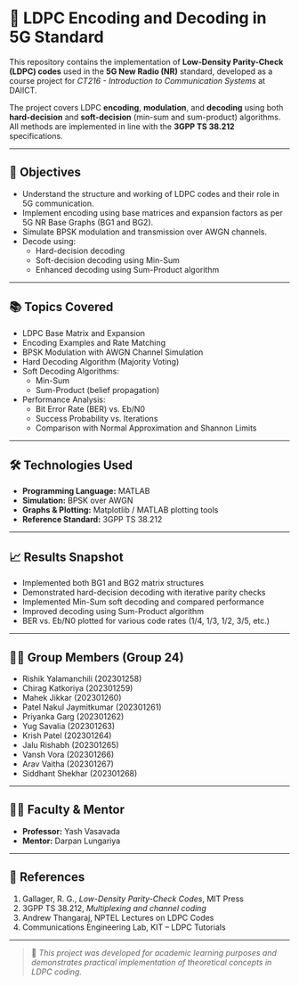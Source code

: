 # 📡 LDPC Encoding and Decoding in 5G Standard

This repository contains the implementation of **Low-Density Parity-Check (LDPC) codes** used in the **5G New Radio (NR)** standard, developed as a course project for *CT216 - Introduction to Communication Systems* at DAIICT.

The project covers LDPC **encoding**, **modulation**, and **decoding** using both **hard-decision** and **soft-decision** (min-sum and sum-product) algorithms. All methods are implemented in line with the **3GPP TS 38.212** specifications.

---

## 🎯 Objectives

- Understand the structure and working of LDPC codes and their role in 5G communication.
- Implement encoding using base matrices and expansion factors as per 5G NR Base Graphs (BG1 and BG2).
- Simulate BPSK modulation and transmission over AWGN channels.
- Decode using:
  - Hard-decision decoding
  - Soft-decision decoding using Min-Sum
  - Enhanced decoding using Sum-Product algorithm

---

## 📚 Topics Covered

- LDPC Base Matrix and Expansion
- Encoding Examples and Rate Matching
- BPSK Modulation with AWGN Channel Simulation
- Hard Decoding Algorithm (Majority Voting)
- Soft Decoding Algorithms:
  - Min-Sum
  - Sum-Product (belief propagation)
- Performance Analysis:
  - Bit Error Rate (BER) vs. Eb/N0
  - Success Probability vs. Iterations
  - Comparison with Normal Approximation and Shannon Limits

---

## 🛠️ Technologies Used

- **Programming Language:** MATLAB
- **Simulation:** BPSK over AWGN
- **Graphs & Plotting:** Matplotlib / MATLAB plotting tools 
- **Reference Standard:** 3GPP TS 38.212

---

## 📈 Results Snapshot

- Implemented both BG1 and BG2 matrix structures
- Demonstrated hard-decision decoding with iterative parity checks
- Implemented Min-Sum soft decoding and compared performance
- Improved decoding using Sum-Product algorithm
- BER vs. Eb/N0 plotted for various code rates (1/4, 1/3, 1/2, 3/5, etc.)

---

## 👨‍🎓 Group Members (Group 24)

- Rishik Yalamanchili (202301258)  
- Chirag Katkoriya (202301259)  
- Mahek Jikkar (202301260)  
- Patel Nakul Jaymitkumar (202301261)  
- Priyanka Garg (202301262)  
- Yug Savalia (202301263)  
- Krish Patel (202301264)  
- Jalu Rishabh (202301265)  
- Vansh Vora (202301266)  
- Arav Vaitha (202301267)  
- Siddhant Shekhar (202301268)

---

## 🧑‍🏫 Faculty & Mentor

- **Professor:** Yash Vasavada  
- **Mentor:** Darpan Lungariya

---

## 📄 References

1. Gallager, R. G., *Low-Density Parity-Check Codes*, MIT Press  
2. 3GPP TS 38.212, *Multiplexing and channel coding*  
3. Andrew Thangaraj, NPTEL Lectures on LDPC Codes  
4. Communications Engineering Lab, KIT – LDPC Tutorials

---

> 📌 *This project was developed for academic learning purposes and demonstrates practical implementation of theoretical concepts in LDPC coding.*


